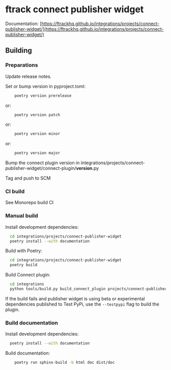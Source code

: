 # ftrack connect publisher widget

Documentation: [https://ftrackhq.github.io/integrations/projects/connect-publisher-widget/](https://ftrackhq.github.io/integrations/projects/connect-publisher-widget/)

## Building

### Preparations

Update release notes.

Set or bump version in pyproject.toml:

```bash
    poetry version prerelease
```
or:
```bash
    poetry version patch
```
or:
```bash
    poetry version minor
```
or:
```bash
    poetry version major
```

Bump the connect plugin version in integrations/projects/connect-publisher-widget/connect-plugin/__version__.py

Tag and push to SCM

### CI build

See Monorepo build CI


### Manual build

Install development dependencies:

```bash
  cd integrations/projects/connect-publisher-widget
  poetry install --with documentation
```

Build with Poetry:

```bash
  cd integrations/projects/connect-publisher-widget
  poetry build
```

Build Connect plugin:


```bash
  cd integrations
  python tools/build.py build_connect_plugin projects/connect-publisher-widget
```

If the build fails and publisher widget is using beta or experimental dependencies published to Test PyPi, use the `--testpypi` flag 
to build the plugin.


### Build documentation


Install development dependencies:

```bash
  poetry install --with documentation
```

Build documentation:

```bash
    poetry run sphinx-build -b html doc dist/doc
```

